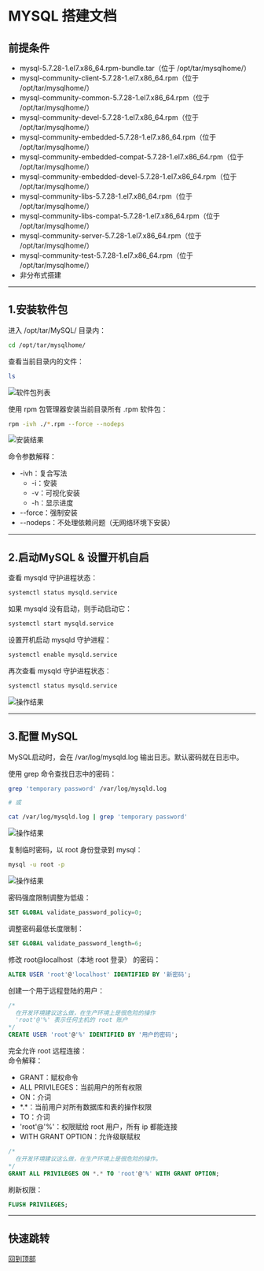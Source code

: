 # MYSQL 搭建文档

## 前提条件

- mysql-5.7.28-1.el7.x86_64.rpm-bundle.tar（位于 /opt/tar/mysqlhome/）
- mysql-community-client-5.7.28-1.el7.x86_64.rpm（位于 /opt/tar/mysqlhome/）
- mysql-community-common-5.7.28-1.el7.x86_64.rpm（位于 /opt/tar/mysqlhome/）
- mysql-community-devel-5.7.28-1.el7.x86_64.rpm（位于 /opt/tar/mysqlhome/）
- mysql-community-embedded-5.7.28-1.el7.x86_64.rpm（位于 /opt/tar/mysqlhome/）
- mysql-community-embedded-compat-5.7.28-1.el7.x86_64.rpm（位于 /opt/tar/mysqlhome/）
- mysql-community-embedded-devel-5.7.28-1.el7.x86_64.rpm（位于 /opt/tar/mysqlhome/）
- mysql-community-libs-5.7.28-1.el7.x86_64.rpm（位于 /opt/tar/mysqlhome/）
- mysql-community-libs-compat-5.7.28-1.el7.x86_64.rpm（位于 /opt/tar/mysqlhome/）
- mysql-community-server-5.7.28-1.el7.x86_64.rpm（位于 /opt/tar/mysqlhome/）
- mysql-community-test-5.7.28-1.el7.x86_64.rpm（位于 /opt/tar/mysqlhome/）
- 非分布式搭建

---

## 1.安装软件包

进入 /opt/tar/MySQL/ 目录内：

```bash
cd /opt/tar/mysqlhome/
```

查看当前目录内的文件：

```bash
ls
```

![软件包列表](./images/2_1.png)

使用 rpm 包管理器安装当前目录所有 .rpm 软件包：

```bash
rpm -ivh ./*.rpm --force --nodeps
```

![安装结果](./images/2_2.png)

命令参数解释：  

- -ivh：复合写法
  - -i：安装
  - -v：可视化安装
  - -h：显示进度
- --force：强制安装
- --nodeps：不处理依赖问题（无网络环境下安装）

---

## 2.启动MySQL & 设置开机自启

查看 mysqld 守护进程状态：

```bash
systemctl status mysqld.service
```

如果 mysqld 没有启动，则手动启动它：

```bash
systemctl start mysqld.service
```

设置开机启动 mysqld 守护进程：

```bash
systemctl enable mysqld.service
```

再次查看 mysqld 守护进程状态：

```bash
systemctl status mysqld.service
```

![操作结果](./images/3_1.png)

---

## 3.配置 MySQL

MySQL启动时，会在 /var/log/mysqld.log 输出日志。默认密码就在日志中。  

使用 grep 命令查找日志中的密码：

```bash
grep 'temporary password' /var/log/mysqld.log

# 或

cat /var/log/mysqld.log | grep 'temporary password'
```

![操作结果](./images/4_1.png)

复制临时密码，以 root 身份登录到 mysql：

```bash
mysql -u root -p
```

![操作结果](./images/4_2.png)

密码强度限制调整为低级：

```sql
SET GLOBAL validate_password_policy=0;
```

调整密码最低长度限制：

```sql
SET GLOBAL validate_password_length=6;
```

修改 root@localhost（本地 root 登录） 的密码：

```sql
ALTER USER 'root'@'localhost' IDENTIFIED BY '新密码';
```

创建一个用于远程登陆的用户：

```sql
/*
  在开发环境建议这么做，在生产环境上是很危险的操作
  'root'@'%' 表示任何主机的 root 账户
*/
CREATE USER 'root'@'%' IDENTIFIED BY '用户的密码';
```

完全允许 root 远程连接：  
命令解释：

- GRANT：赋权命令
- ALL PRIVILEGES：当前用户的所有权限
- ON：介词
- \*.\*：当前用户对所有数据库和表的操作权限
- TO：介词
- 'root'@'%'：权限赋给 root 用户，所有 ip 都能连接
- WITH GRANT OPTION：允许级联赋权

```sql
/*
  在开发环境建议这么做，在生产环境上是很危险的操作。
*/
GRANT ALL PRIVILEGES ON *.* TO 'root'@'%' WITH GRANT OPTION;
```

刷新权限：

```sql
FLUSH PRIVILEGES;
```

---

## 快速跳转

[回到顶部](#mysql-搭建文档)
